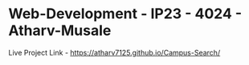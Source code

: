 # Web-Development - IP23 - 4024 - Atharv-Musale

Live Project Link - https://atharv7125.github.io/Campus-Search/
